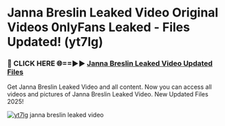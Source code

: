 # Janna Breslin Leaked Video Original Videos 0nlyFans Leaked - Files Updated! (yt7lg)

<h3>🔴 CLICK HERE 🌐==►► <a href="https://tinyurl.com/ms9xzufz" rel="nofollow">Janna Breslin Leaked Video Updated Files</a></h3>

Get Janna Breslin Leaked Video and all content. Now you can access all videos and pictures of Janna Breslin Leaked Video. New Updated Files 2025!

[![yt7lg](https://i.imgur.com/ppqm5kG.gif)](https://tinyurl.com/ms9xzufz)
janna breslin leaked video